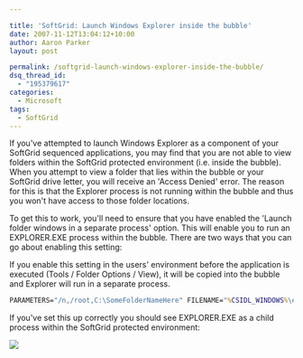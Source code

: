 ```yaml
---

title: 'SoftGrid: Launch Windows Explorer inside the bubble'
date: 2007-11-12T13:04:12+10:00
author: Aaron Parker
layout: post

permalink: /softgrid-launch-windows-explorer-inside-the-bubble/
dsq_thread_id:
  - "195379617"
categories:
  - Microsoft
tags:
  - SoftGrid
---
```

If you've attempted to launch Windows Explorer as a component of your SoftGrid sequenced applications, you may find that you are not able to view folders within the SoftGrid protected environment (i.e. inside the bubble). When you attempt to view a folder that lies within the bubble or your SoftGrid drive letter, you will receive an 'Access Denied' error. The reason for this is that the Explorer process is not running within the bubble and thus you won't have access to those folder locations.

To get this to work, you'll need to ensure that you have enabled the 'Launch folder windows in a separate process' option. This will enable you to run an EXPLORER.EXE process within the bubble. There are two ways that you can go about enabling this setting:

If you enable this setting in the users' environment before the application is executed (Tools / Folder Options / View), it will be copied into the bubble and Explorer will run in a separate process.

```cmd
PARAMETERS="/n,/root,C:\SomeFolderNameHere" FILENAME="%CSIDL_WINDOWS%\explorer.exe"
```

If you've set this up correctly you should see EXPLORER.EXE as a child process within the SoftGrid protected environment:

![]({{site.baseurl}}/media/2007/11/softgrid-explorer.png)
